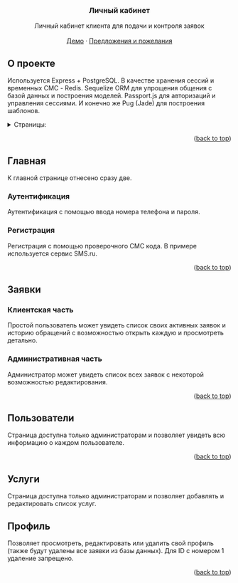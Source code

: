 
<div id="top"></div>

<br />
<div align="center">
<h3 align="center">Личный кабинет</h3>

  <p align="center">
    Личный кабинет клиента для подачи и контроля заявок
    <br />
    <br />
    <a href="http://demo-lk.pirateit.org">Демо</a>
    ·
    <a href="https://github.com/pirateit/pet-lk/issues">Предложения и пожелания</a>
  </p>
</div>


## О проекте

Используется Express + PostgreSQL. В качестве хранения сессий и временных СМС - Redis. Sequelize ORM для упрощения общения с базой данных и построения моделей.  Passport.js для авторизаций и управления сессиями. И конечно же Pug (Jade) для построения шаблонов.

<details>
  <summary>Страницы:</summary>
  <ol>
    <li>
      <a href="#главная">Главная</a>
      <ul>
        <li><a href="#аутентификация">Аутентификация</a></li>
        <li><a href="#регистрация">Регистрация</a></li>
      </ul>
    </li>
    <li>
      <a href="#заявки">Заявки</a>
      <ul>
        <li>Клиентская часть</li>
        <li>Административная часть</li>
      </ul>
    </li>
    <li>
	    Новая заявка
    </li>
    <li>
      <a href="#пользователи">Пользователи</a>
    </li>
    <li>
      <a href="#услуги">Услуги</a>
    </li>
    <li>
      <a href="#профиль">Профиль</a>
    </li>
  </ol>
</details>

<p align="right">(<a href="#top">back to top</a>)</p>


## Главная

К главной странице отнесено сразу две.

### Аутентификация

Аутентификация с помощью ввода номера телефона и пароля.

### Регистрация

Регистрация с помощью проверочного СМС кода. В примере используется сервис SMS.ru.

<p align="right">(<a href="#top">back to top</a>)</p>



## Заявки

### Клиентская часть

Простой пользователь может увидеть список своих активных заявок и историю обращений с возможностью открыть каждую и просмотреть детально.

### Административная часть

Администратор может увидеть список всех заявок с некоторой возможностью редактирования.

<p align="right">(<a href="#top">back to top</a>)</p>


## Пользователи

Страница доступна только администраторам и позволяет увидеть всю информацию о каждом пользователе.

<p align="right">(<a href="#top">back to top</a>)</p>

## Услуги

Страница доступна только администраторам и позволяет добавлять и редактировать список услуг.

## Профиль

Позволяет просмотреть, редактировать или удалить свой профиль (также будут удалены все заявки из базы данных). Для ID с номером 1 удаление запрещено.

<p align="right">(<a href="#top">back to top</a>)</p>
